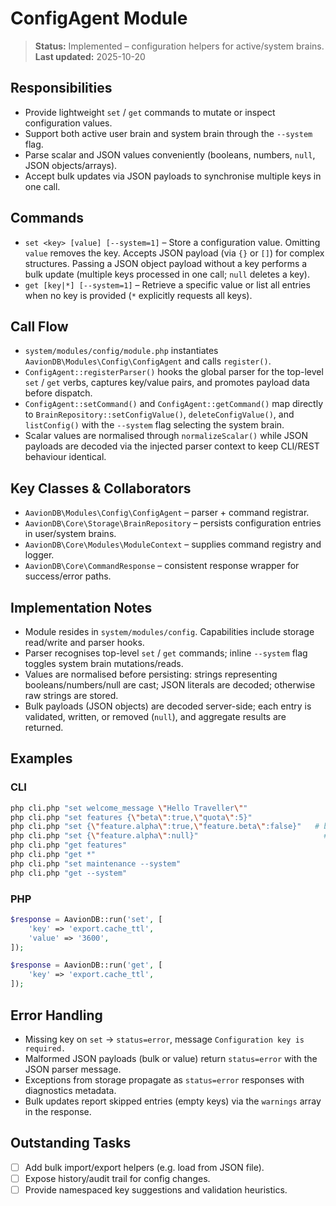 # ConfigAgent Module

> **Status:** Implemented – configuration helpers for active/system brains.  
> **Last updated:** 2025-10-20

## Responsibilities
- Provide lightweight `set` / `get` commands to mutate or inspect configuration values.
- Support both active user brain and system brain through the `--system` flag.
- Parse scalar and JSON values conveniently (booleans, numbers, `null`, JSON objects/arrays).
- Accept bulk updates via JSON payloads to synchronise multiple keys in one call.

## Commands
- `set <key> [value] [--system=1]` – Store a configuration value. Omitting `value` removes the key. Accepts JSON payload (via `{}` or `[]`) for complex structures. Passing a JSON object payload without a key performs a bulk update (multiple keys processed in one call; `null` deletes a key).
- `get [key|*] [--system=1]` – Retrieve a specific value or list all entries when no key is provided (`*` explicitly requests all keys).

## Call Flow
- `system/modules/config/module.php` instantiates `AavionDB\Modules\Config\ConfigAgent` and calls `register()`.  
- `ConfigAgent::registerParser()` hooks the global parser for the top-level `set` / `get` verbs, captures key/value pairs, and promotes payload data before dispatch.  
- `ConfigAgent::setCommand()` and `ConfigAgent::getCommand()` map directly to `BrainRepository::setConfigValue()`, `deleteConfigValue()`, and `listConfig()` with the `--system` flag selecting the system brain.  
- Scalar values are normalised through `normalizeScalar()` while JSON payloads are decoded via the injected parser context to keep CLI/REST behaviour identical.

## Key Classes & Collaborators
- `AavionDB\Modules\Config\ConfigAgent` – parser + command registrar.  
- `AavionDB\Core\Storage\BrainRepository` – persists configuration entries in user/system brains.  
- `AavionDB\Core\Modules\ModuleContext` – supplies command registry and logger.  
- `AavionDB\Core\CommandResponse` – consistent response wrapper for success/error paths.

## Implementation Notes
- Module resides in `system/modules/config`. Capabilities include storage read/write and parser hooks.
- Parser recognises top-level `set` / `get` commands; inline `--system` flag toggles system brain mutations/reads.
- Values are normalised before persisting: strings representing booleans/numbers/null are cast; JSON literals are decoded; otherwise raw strings are stored.
- Bulk payloads (JSON objects) are decoded server-side; each entry is validated, written, or removed (`null`), and aggregate results are returned.

## Examples

### CLI
```bash
php cli.php "set welcome_message \"Hello Traveller\""
php cli.php "set features {\"beta\":true,\"quota\":5}"
php cli.php "set {\"feature.alpha\":true,\"feature.beta\":false}"   # bulk update
php cli.php "set {\"feature.alpha\":null}"                            # bulk delete via null
php cli.php "get features"
php cli.php "get *"
php cli.php "set maintenance --system"
php cli.php "get --system"
```

### PHP
```php
$response = AavionDB::run('set', [
    'key' => 'export.cache_ttl',
    'value' => '3600',
]);

$response = AavionDB::run('get', [
    'key' => 'export.cache_ttl',
]);
```

## Error Handling
- Missing key on `set` -> `status=error`, message `Configuration key is required.`
- Malformed JSON payloads (bulk or value) return `status=error` with the JSON parser message.
- Exceptions from storage propagate as `status=error` responses with diagnostics metadata.
- Bulk updates report skipped entries (empty keys) via the `warnings` array in the response.

## Outstanding Tasks
- [ ] Add bulk import/export helpers (e.g. load from JSON file).
- [ ] Expose history/audit trail for config changes.
- [ ] Provide namespaced key suggestions and validation heuristics.
